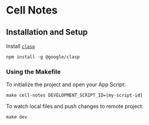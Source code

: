 # Cell Notes

## Installation and Setup

Install [`clasp`](https://github.com/google/clasp)

`npm install -g @google/clasp`

### Using the Makefile

To initialize the project and open your App Script:

`make cell-notes DEVELOPMENT_SCRIPT_ID=[my-script-id]`

To watch local files and push changes to remote project:

`make dev`

